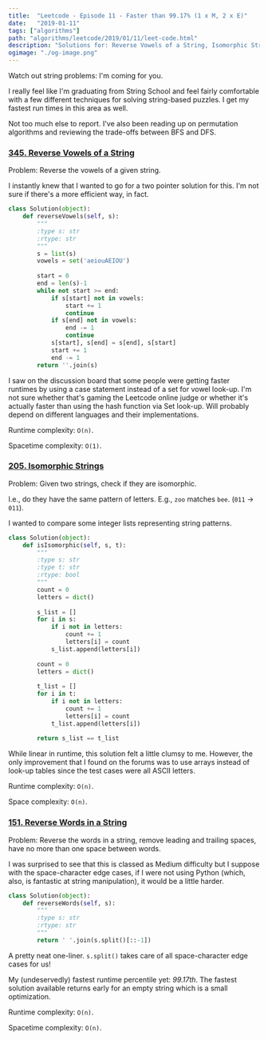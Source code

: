 ```yaml
---
title:  "Leetcode - Episode 11 - Faster than 99.17% (1 x M, 2 x E)"
date:   "2019-01-11"
tags: ["algorithms"]
path: "algorithms/leetcode/2019/01/11/leet-code.html"
description: "Solutions for: Reverse Vowels of a String, Isomorphic Strings, and Reverse Words in a String."
ogimage: "./og-image.png"
---
```


Watch out string problems: I'm coming for you.

I really feel like I'm graduating from String School and feel fairly comfortable with a few different techniques for solving string-based puzzles. I get my fastest run times in this area as well.

Not too much else to report. I've also been reading up on permutation algorithms and reviewing the trade-offs between BFS and DFS.

### [345. Reverse Vowels of a String](https://leetcode.com/problems/reverse-vowels-of-a-string/)

Problem: Reverse the vowels of a given string.

I instantly knew that I wanted to go for a two pointer solution for this. I'm not sure if there's a more efficient way, in fact.

```python
class Solution(object):
    def reverseVowels(self, s):
        """
        :type s: str
        :rtype: str
        """
        s = list(s)
        vowels = set('aeiouAEIOU')
        
        start = 0
        end = len(s)-1
        while not start >= end:
            if s[start] not in vowels:
                start += 1
                continue
            if s[end] not in vowels:
                end -= 1
                continue
            s[start], s[end] = s[end], s[start]
            start += 1
            end -= 1
        return ''.join(s)
```

I saw on the discussion board that some people were getting faster runtimes by using a case statement instead of a set for vowel look-up. I'm not sure whether that's gaming the Leetcode online judge or whether it's actually faster than using the hash function via Set look-up. Will probably depend on different languages and their implementations.

Runtime complexity: `O(n)`.

Spacetime complexity: `O(1)`.

### [205. Isomorphic Strings](https://leetcode.com/problems/isomorphic-strings/)

Problem: Given two strings, check if they are isomorphic.

I.e., do they have the same pattern of letters. E.g., `zoo` matches `bee`. (`011` -> `011`).

I wanted to compare some integer lists representing string patterns.

```python
class Solution(object):
    def isIsomorphic(self, s, t):
        """
        :type s: str
        :type t: str
        :rtype: bool
        """
        count = 0
        letters = dict()
        
        s_list = []
        for i in s:
            if i not in letters:
                count += 1
                letters[i] = count
            s_list.append(letters[i])
            
        count = 0
        letters = dict()
        
        t_list = []
        for i in t:
            if i not in letters:
                count += 1
                letters[i] = count
            t_list.append(letters[i])
            
        return s_list == t_list
```

While linear in runtime, this solution felt a little clumsy to me. However, the only improvement that I found on the forums was to use arrays instead of look-up tables since the test cases were all ASCII letters.

Runtime complexity: `O(n)`.

Space complexity: `O(n)`.

### [151. Reverse Words in a String](https://leetcode.com/problems/reverse-words-in-a-string/)

Problem: Reverse the words in a string, remove leading and trailing spaces, have no more than one space between words.

I was surprised to see that this is classed as Medium difficulty but I suppose with the space-character edge cases, if I were not using Python (which, also, is fantastic at string manipulation), it would be a little harder.

```python
class Solution(object):
    def reverseWords(self, s):
        """
        :type s: str
        :rtype: str
        """
        return ' '.join(s.split()[::-1])
```

A pretty neat one-liner. `s.split()` takes care of all space-character edge cases for us!

My (undeservedly) fastest runtime percentile yet: *99.17th*. The fastest solution available returns early for an empty string which is a small optimization.

Runtime complexity: `O(n)`.

Spacetime complexity: `O(n)`.
